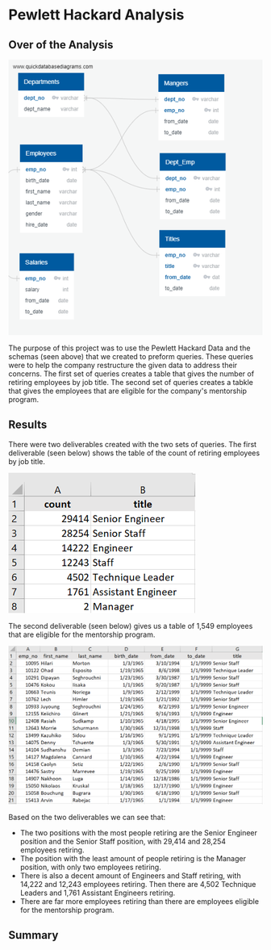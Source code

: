 # Pewlett Hackard Analysis

## Over of the Analysis
![Schemas](https://github.com/naomishields/Pewlett-Hackard-Analysis/blob/main/EmployeeDB.png)

The purpose of this project was to use the Pewlett Hackard Data and the schemas (seen above) that we created to preform queries. These queries were to help the company restructure the given data to address their concerns. The first set of queries creates a table that gives the number of retiring employees by job title. The second set of queries creates a tabkle that gives the employees that are eligible for the company's mentorship program. 

## Results
There were two deliverables created with the two sets of queries. The first deliverable (seen below) shows the table of the count of retiring employees by job title.

![Retiring Employees](https://github.com/naomishields/Pewlett-Hackard-Analysis/blob/main/Resources/retiring_titles.png)

The second deliverable (seen below) gives us a table of 1,549 employees that are eligible for the mentorship program.

![Mentorship Eligible](https://github.com/naomishields/Pewlett-Hackard-Analysis/blob/main/Resources/mentorship_eligibility.png)

Based on the two deliverables we can see that:
* The two positions with the most people retiring are the Senior Engineer position and the Senior Staff position, with 29,414 and 28,254 employees retiring.
* The position with the least amount of people retiring is the Manager position, with only two employees retiring.
* There is also a decent amount of Engineers and Staff retiring, with 14,222 and 12,243 employees retiring. Then there are 4,502 Technique Leaders and 1,761 Assistant Engineers retiring.
* There are far more employees retiring than there are employees eligible for the mentorship program.

## Summary 




